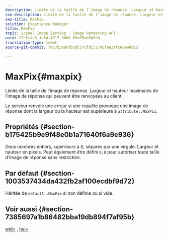 ```yaml
---
description: Limite de la taille de l’image de réponse. Largeur et hauteur maximales de l’image de réponse qui peuvent être renvoyées au client.
seo-description: Limite de la taille de l’image de réponse. Largeur et hauteur maximales de l’image de réponse qui peuvent être renvoyées au client.
seo-title: MaxPix
solution: Experience Manager
title: MaxPix
topic: Scene7 Image Serving - Image Rendering API
uuid: 22c5fac8-1e64-4917-8bb8-69a95ab549cb
translation-type: tm+mt
source-git-commit: 7bc7b3a86fbcdc57cfdc31745fae3afc06e44b15

---
```



# MaxPix{#maxpix}

Limite de la taille de l’image de réponse. Largeur et hauteur maximales de l’image de réponse qui peuvent être renvoyées au client.

Le serveur renvoie une erreur si une requête provoque une image de réponse dont la largeur ou la hauteur est supérieure à `attribute::MaxPix`.

## Propriétés {#section-b175425b9e9f48e0b1a71640f6a9e936}

Deux nombres entiers, supérieurs à 0, séparés par une virgule. Largeur et hauteur en pixels. Peut également être défini `0,0` pour autoriser toute taille d’image de réponse sans restriction.

## Par défaut {#section-1003537434da432fb2af100ecdbf9d72}

Héritée de `default::MaxPix` si non définie ou si vide.

## Voir aussi {#section-7385697a1b86482bba19db894f7af95b}

[wid=](../../../../../is-api/http-ref/image-serving-api-ref/c-http-protocol-reference/c-command-reference/r-is-http-wid.md#reference-bfeadcb67bf4485f851eb21345527e47) , [hei=](../../../../../is-api/http-ref/image-serving-api-ref/c-http-protocol-reference/c-command-reference/r-is-http-hei.md#reference-6d6f556ccc0e4b98a815e8a5c1944a96)
